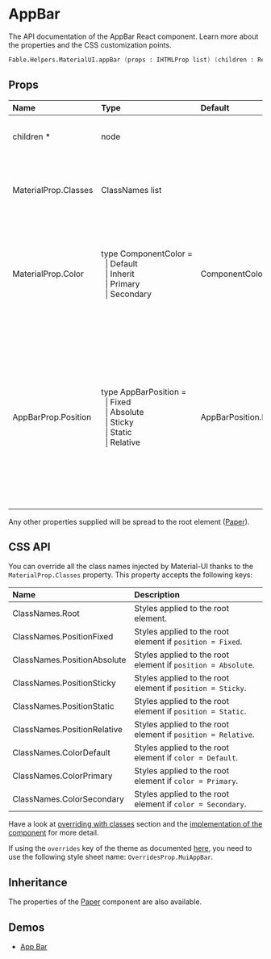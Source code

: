 # AppBar

<p class="description">The API documentation of the AppBar React component. Learn more about the properties and the CSS customization points.</p>

```fsharp
Fable.Helpers.MaterialUI.appBar (props : IHTMLProp list) (children : ReactElement list) : ReactElement
```



## Props

| Name | Type | Default | Description |
|:-----|:-----|:--------|:------------|
| <span class="prop-name required">children *</span> | <span class="prop-type">node |   | The content of the component. |
| <span class="prop-name">MaterialProp.Classes</span> | <span class="prop-type">ClassNames list |   | Override or extend the styles applied to the component. <!--See [CSS API](#css-api) below for more details.--> |
| <span class="prop-name">MaterialProp.Color</span> | <span class="prop-type">type&nbsp;ComponentColor&nbsp;=<br>&nbsp;&nbsp;&#124;&nbsp;Default<br>&nbsp;&nbsp;&#124;&nbsp;Inherit<br>&nbsp;&nbsp;&#124;&nbsp;Primary<br>&nbsp;&nbsp;&#124;&nbsp;Secondary<br></span> | <span class="prop-default">ComponentColor.Primary</span> | The color of the component. It supports those theme colors that make sense for this component. |
| <span class="prop-name">AppBarProp.Position</span> | <span class="prop-type">type&nbsp;AppBarPosition&nbsp;=<br>&nbsp;&nbsp;&#124;&nbsp;Fixed<br>&nbsp;&nbsp;&#124;&nbsp;Absolute<br>&nbsp;&nbsp;&#124;&nbsp;Sticky<br>&nbsp;&nbsp;&#124;&nbsp;Static<br>&nbsp;&nbsp;&#124;&nbsp;Relative<br></span> | <span class="prop-default">AppBarPosition.Fixed</span> | The positioning type. The behavior of the different options is described [here](https://developer.mozilla.org/en-US/docs/Learn/CSS/CSS_layout/Positioning). Note: `Sticky` is not universally supported and will fall back to `Static` when unavailable. |

Any other properties supplied will be spread to the root element ([Paper](#/api/paper/)).

## CSS API

You can override all the class names injected by Material-UI thanks to the `MaterialProp.Classes` property.
This property accepts the following keys:


| Name | Description |
|:-----|:------------|
| <span class="prop-name">ClassNames.Root</span> | Styles applied to the root element.
| <span class="prop-name">ClassNames.PositionFixed</span> | Styles applied to the root element if `position = Fixed`.
| <span class="prop-name">ClassNames.PositionAbsolute</span> | Styles applied to the root element if `position = Absolute`.
| <span class="prop-name">ClassNames.PositionSticky</span> | Styles applied to the root element if `position = Sticky`.
| <span class="prop-name">ClassNames.PositionStatic</span> | Styles applied to the root element if `position = Static`.
| <span class="prop-name">ClassNames.PositionRelative</span> | Styles applied to the root element if `position = Relative`.
| <span class="prop-name">ClassNames.ColorDefault</span> | Styles applied to the root element if `color = Default`.
| <span class="prop-name">ClassNames.ColorPrimary</span> | Styles applied to the root element if `color = Primary`.
| <span class="prop-name">ClassNames.ColorSecondary</span> | Styles applied to the root element if `color = Secondary`.

Have a look at [overriding with classes](#/customization/overrides) section
and the [implementation of the component](https://github.com/mui-org/material-ui/tree/master/packages/material-ui/src/AppBar/AppBar.js)
for more detail.

If using the `overrides` key of the theme as documented
[here](#/customization/themes),
you need to use the following style sheet name: `OverridesProp.MuiAppBar`.

## Inheritance

The properties of the [Paper](#/api/paper) component are also available.

## Demos

- [App Bar](#/demos/app-bar)

